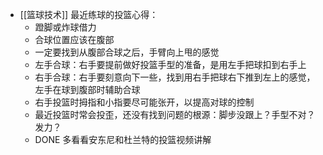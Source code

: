 - [[篮球技术]] 最近练球的投篮心得：
	- 蹬脚或炸球借力
	- 合球位置应该在腹部
	- 一定要找到从腹部合球之后，手臂向上甩的感觉
	- 左手合球：右手要提前做好投篮手型的准备，是用左手把球扣到右手上
	- 右手合球：右手要刻意向下一些，找到用右手把球右下推到左上的感觉，左手在球到腹部时辅助合球
	- 右手投篮时拇指和小指要尽可能张开，以提高对球的控制
	- 最近投篮时常会投歪，还没有找到问题的根源：脚步没跟上？手型不对？发力？
	- DONE 多看看安东尼和杜兰特的投篮视频讲解